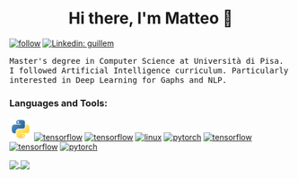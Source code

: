<h1 align="center">Hi there, I'm Matteo 👋</h1>


[![follow](https://img.shields.io/github/followers/matteomedioli?style=social)](https://github.com/matteomedioli) [![Linkedin: guillem](https://img.shields.io/badge/-matteomedioli-blue?style=flat-square&logo=Linkedin&logoColor=white&link=https://www.linkedin.com/in/matteo-medioli-72806a110/)](https://www.linkedin.com/in/matteo-medioli-72806a110/)

<samp>Master's degree in Computer Science at Università di Pisa. I followed Artificial Intelligence curriculum. Particularly interested in Deep Learning for Gaphs and NLP.</samp>

<h3 align="left">Languages and Tools:</h3>

<p align="left">
<a href="https://www.python.org" target="_blank"> <img src="https://raw.githubusercontent.com/devicons/devicon/master/icons/python/python-original.svg" alt="python" width="40" height="40"/></a>
<a href="https://www.cplusplus.com/" target="_blank"> <img src="https://upload.wikimedia.org/wikipedia/commons/1/18/ISO_C%2B%2B_Logo.svg" alt="tensorflow" width="40" height="40"/></a>
<a href="https://dotnet.microsoft.com/" target="_blank"> <img src="https://upload.wikimedia.org/wikipedia/commons/7/7d/Microsoft_.NET_logo.svg" alt="tensorflow" width="40" height="40"/></a>
<a href="https://www.linux.org/" target="_blank"> <img src="https://www.vectorlogo.zone/logos/linux/linux-icon.svg" alt="linux" width="40" height="40"/></a> 
<a href="https://pytorch.org/" target="_blank"> <img src="https://www.vectorlogo.zone/logos/pytorch/pytorch-icon.svg" alt="pytorch" width="40" height="40"/></a> 
<a href="https://www.tensorflow.org" target="_blank"> <img src="https://www.vectorlogo.zone/logos/tensorflow/tensorflow-icon.svg" alt="tensorflow" width="40" height="40"/></a> 
<a href="https://mathworks.com/products/matlab.html" target="_blank"> <img src="https://upload.wikimedia.org/wikipedia/commons/2/21/Matlab_Logo.png" alt="tensorflow" width="40" height="40"/></a> 
<a href="https://flutter.dev/" target="_blank"> <img src="https://cdn.worldvectorlogo.com/logos/flutter.svg" alt="pytorch" width="40" height="40"/></a> 
</p>
<a href="https://github.com/anuraghazra/github-readme-stats">
  <img align="center" src="https://github-readme-stats.vercel.app/api/top-langs/?username=matteomedioli&theme=tokyonight&layout=compact" />
</a>
<a href="https://github.com/anuraghazra/github-readme-stats">
  <img align="center" src="https://github-readme-stats.vercel.app/api?username=matteomedioli&show_icons=true&theme=tokyonight&hide=prs,issues" />
</a>
</p>
